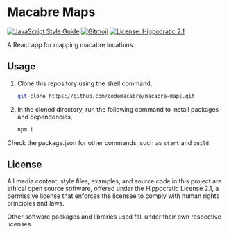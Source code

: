 # Macabre Maps

[![JavaScript Style Guide](https://img.shields.io/badge/code_style-standard-brightgreen.svg)](https://standardjs.com)
[![Gitmoji](https://img.shields.io/badge/gitmoji-%20😜%20😍-FFDD67.svg)](https://gitmoji.dev/)
[![License: Hippocratic 2.1](https://img.shields.io/badge/License-Hippocratic_2.1-lightgrey.svg)](https://firstdonoharm.dev)

A React app for mapping macabre locations.

## Usage
1. Clone this repository using the shell command,
   ```sh
   git clone https://github.com/codemacabre/macabre-maps.git
   ```
2. In the cloned directory, run the following command to install packages and dependencies,
   ```sh
   npm i
   ```

Check the package.json for other commands, such as `start` and `build`.

## License
All media content, style files, examples, and source code in this project are ethical open source software, offered under the Hippocratic License 2.1, a permissive license that enforces the licensee to comply with human rights principles and laws.

Other software packages and libraries used fall under their own respective licenses.
